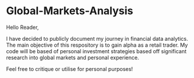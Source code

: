 # Global-Markets-Analysis
Hello Reader,

I have decided to publicly document my journey in financial data analytics.
The main objective of this respository is to gain alpha as a retail trader.
My code will be based of personal investment strategies based off significant
research into global markets and personal experience. 

Feel free to critique or utilise for personal purposes!


